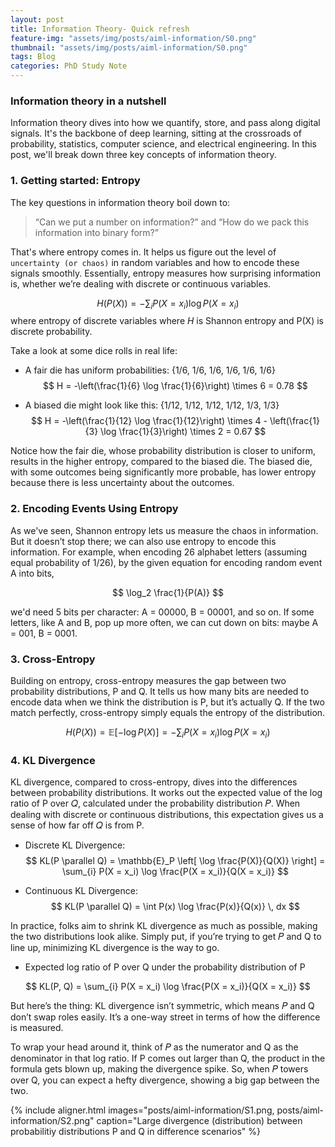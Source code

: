 ```yaml
---
layout: post
title: Information Theory- Quick refresh
feature-img: "assets/img/posts/aiml-information/S0.png"
thumbnail: "assets/img/posts/aiml-information/S0.png"
tags: Blog
categories: PhD Study Note
---
```


### Information theory in a nutshell
Information theory dives into how we quantify, store, and pass along digital signals. It's the backbone of deep learning, sitting at the crossroads of probability, statistics, computer science, and electrical engineering. In this post, we'll break down three key concepts of information theory.

### 1. Getting started: Entropy
The key questions in information theory boil down to: 

> “Can we put a number on information?” and “How do we pack this information into binary form?” 

That's where entropy comes in. It helps us figure out the level of `uncertainty (or chaos)` in random variables and how to encode these signals smoothly. Essentially, entropy measures how surprising information is, whether we’re dealing with discrete or continuous variables.

$$
    H(P(X)) = -\sum_{i} P(X = x_i) \log P(X = x_i)
$$
where entropy of discrete variables where $H$ is Shannon entropy and P(X) is discrete probability.

Take a look at some dice rolls in real life:
- A fair die has uniform probabilities: {1/6, 1/6, 1/6, 1/6, 1/6, 1/6}
$$
H = -\left(\frac{1}{6} \log \frac{1}{6}\right) \times 6 = 0.78
$$

- A biased die might look like this: {1/12, 1/12, 1/12, 1/12, 1/3, 1/3}
$$
H = -\left(\frac{1}{12} \log \frac{1}{12}\right) \times 4 - \left(\frac{1}{3} \log \frac{1}{3}\right) \times 2 = 0.67
$$

Notice how the fair die, whose probability distribution is closer to uniform, results in the higher entropy, compared to the biased die. The biased die, with some outcomes being significantly more probable, has lower entropy because there is less uncertainty about the outcomes.


### 2. Encoding Events Using Entropy
As we've seen, Shannon entropy lets us measure the chaos in information. But it doesn’t stop there; we can also use entropy to encode this information. For example, when encoding 26 alphabet letters (assuming equal probability of 1/26), by the given equation for encoding random event A into bits,

$$
\log_2 \frac{1}{P(A)}
$$

we'd need 5 bits per character: A = 00000, B = 00001, and so on. If some letters, like A and B, pop up more often, we can cut down on bits: maybe A = 001, B = 0001.


### 3. Cross-Entropy
Building on entropy, cross-entropy measures the gap between two probability distributions, P and Q. It tells us how many bits are needed to encode data when we think the distribution is P, but it’s actually Q. If the two match perfectly, cross-entropy simply equals the entropy of the distribution.

$$
H(P(X)) = \mathbb{E}[-\log P(X)] = -\sum_{i} P(X = x_i) \log P(X = x_i)
$$

### 4. KL Divergence
KL divergence, compared to cross-entropy, dives into the differences between probability distributions. It works out the expected value of the log ratio of P over 𝑄, calculated under the probability distribution 𝑃. When dealing with discrete or continuous distributions, this expectation gives us a sense of how far off 𝑄 is from P.

- Discrete KL Divergence:
$$
KL(P \parallel Q) = \mathbb{E}_P \left[ \log \frac{P(X)}{Q(X)} \right] = \sum_{i} P(X = x_i) \log \frac{P(X = x_i)}{Q(X = x_i)}
$$

- Continuous KL Divergence:
$$
KL(P \parallel Q) = \int P(x) \log \frac{P(x)}{Q(x)} \, dx
$$

In practice, folks aim to shrink KL divergence as much as possible, making the two distributions look alike. Simply put, if you’re trying to get 𝑃 and Q to line up, minimizing KL divergence is the way to go. 

- Expected log ratio of P over Q under the probability distribution of P

$$
KL(P, Q) = \sum_{i} P(X = x_i) \log \frac{P(X = x_i)}{Q(X = x_i)}
$$

But here’s the thing: KL divergence isn’t symmetric, which means 
𝑃 and Q don’t swap roles easily. It’s a one-way street in terms of how the difference is measured.

To wrap your head around it, think of 𝑃 as the numerator and Q as the denominator in that log ratio. If P comes out larger than Q, the product in the formula gets blown up, making the divergence spike. So, when 𝑃 towers over Q, you can expect a hefty divergence, showing a big gap between the two.

{% include aligner.html images="posts/aiml-information/S1.png, posts/aiml-information/S2.png" caption="Large divergence (distribution) between probabilitiy distributions P and Q in difference scenarios" %}